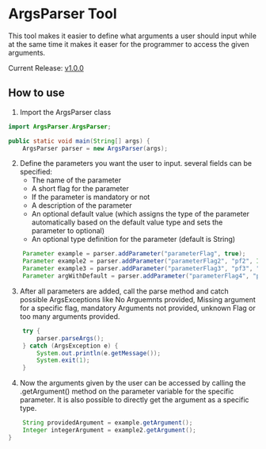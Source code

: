 # ArgsParser Tool
This tool makes it easier to define what arguments a user should input while at the same time it makes it easer for 
the programmer to access the given arguments.

Current Release: [v1.0.0](https://github.com/AbUndMax/Java_ArgsParser/releases/tag/Release_v1.0.0)

## How to use
1. Import the ArgsParser class

```Java
import ArgsParser.ArgsParser;

public static void main(String[] args) {
    ArgsParser parser = new ArgsParser(args);
```
2. Define the parameters you want the user to input. several fields can be specified:
   - The name of the parameter
   - A short flag for the parameter
   - If the parameter is mandatory or not
   - A description of the parameter
   - An optional default value (which assigns the type of the parameter automatically based on the default value type
   and sets the parameter to optional)
   - An optional type definition for the parameter (default is String)
```Java
    Parameter example = parser.addParameter("parameterFlag", true);
    Parameter example2 = parser.addParameter("parameterFlag2", "pf2", Integer.class, false);
    Parameter example3 = parser.addParameter("parameterFlag3", "pf3", "This is a description for the parameter", true);
    Parameter argWithDefault = parser.addParameter("parameterFlag4", "pf4", "description", 5, false);
```
3. After all parameters are added, call the parse method and catch possible ArgsExceptions like No Arguemnts provided, 
Missing argument for a specific flag, mandatory Arguments not provided, unknown Flag or too many arguments provided.
```Java
    try {
        parser.parseArgs();
    } catch (ArgsException e) {
        System.out.println(e.getMessage());
        System.exit(1);
    }
```
4. Now the arguments given by the user can be accessed by calling the .getArgument() method on the parameter variable for the specific parameter.
It is also possible to directly get the argument as a specific type.
```Java
    String providedArgument = example.getArgument();
    Integer integerArgument = example2.getArgument();
}
```
